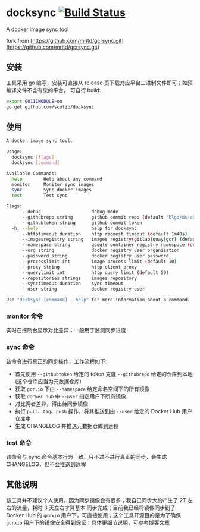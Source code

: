 # docksync [![Build Status](https://travis-ci.org/scolib/docksync.svg?branch=master)](https://travis-ci.org/scolib/docksync)

A docker image sync tool

fork from [https://github.com/mritd/gcrsync.git](https://github.com/mritd/gcrsync.git)
## 安装

工具采用 go 编写，安装可直接从 release 页下载对应平台二进制文件即可；如预编译文件不含有您的平台，
可自行 build:

```bash
export GO111MODULE=on
go get github.com/scolib/docksync
```

## 使用

```bash
A docker image sync tool.

Usage:
  docksync [flags]
  docksync [command]

Available Commands:
  help        Help about any command
  monitor     Monitor sync images
  sync        Sync docker images
  test        Test sync

Flags:
      --debug                   debug mode
      --githubrepo string       github commit repo (default "klgd/ds-changelog")
      --githubtoken string      github commit token
  -h, --help                    help for docksync
      --httptimeout duration    http request timeout (default 1m40s)
      --imagesregistry string   images registry(gitlab|quay|gcr) (default "gitlab")
      --namespace string        google container registry namespace (default "google-containers")
      --org string              docker registry user organization
      --password string         docker registry user password
      --processlimit int        image process limit (default 10)
      --proxy string            http client proxy
      --querylimit int          http query limit (default 50)
      --repositories strings    images repository
      --synctimeout duration    sync timeout
      --user string             docker registry user

Use "docksync [command] --help" for more information about a command.
```

### monitor 命令

实时在控制台显示对比差异；一般用于监测同步进度

### sync 命令

该命令进行真正的同步操作，工作流程如下:

- 首先使用 `--githubtoken` 给定的 token 克隆 `--githubrepo` 给定的仓库到本地(这个仓库应当为元数据仓库)
- 获取 `gcr.io` 下由 `--namespace` 给定命名空间下的所有镜像
- 获取 `docker hub` 中 `--user` 指定用户下所有镜像
- 对比两者差异，得出待同步镜像
- 执行 `pull`、`tag`、`push` 操作，将其推送到由 `--user` 给定的 Docker Hub 用户仓库中
- 生成 CHANGELOG 并推送元数据仓库到远程

### test 命令

该命令与 sync 命令基本行为一致，只不过不进行真正的同步，会生成 CHANGELOG，但不会推送到远程

## 其他说明

该工具并不建议个人使用，因为同步镜像会有很多；我自己同步大约产生了 2T 左右的流量，耗时 3 天左右才算基本
同步完成；目前我已经将镜像同步到了 Docker Hub 的 `gcrxio` 用户下，可直接使用；这个工具开源目的是为了确保
`gcrxio` 用户下的镜像安全得到保证；具体更细节说明，可参考[博客文章](https://mritd.me/2018/09/17/google-container-registry-sync/)

